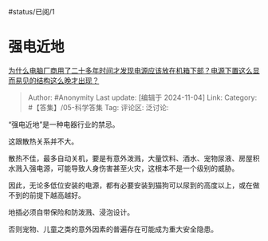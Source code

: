 #status/已阅/1 

# 强电近地
[为什么电脑厂商用了二十多年时间才发现电源应该放在机箱下部？电源下置这么显而易见的结构这么晚才出现？](https://www.zhihu.com/question/2920707420/answer/22441751203)

> Author: #Anonymity
> Last update: [编辑于 2024-11-04]
> Link:
> Category: #【答集】/05-科学答集
> Tag:
> 评论区:
> 泛讨论:

“强电近地”是一种电器行业的禁忌。

这跟散热关系并不大。

散热不佳，最多自动关机，要是有意外泼溅，大量饮料、酒水、宠物尿液、房屋积水溅入强电源，可能导致人身伤害甚至火灾，这根本不是一个级别的威胁。

因此，无论多低位安装的电源，都有必要安装到猫狗可以尿到的高度以上，或在做不到的前提下越高越好。

地插必须自带保险和防泼溅、浸泡设计。

否则宠物、儿童之类的意外因素的普遍存在可能成为重大安全隐患。
